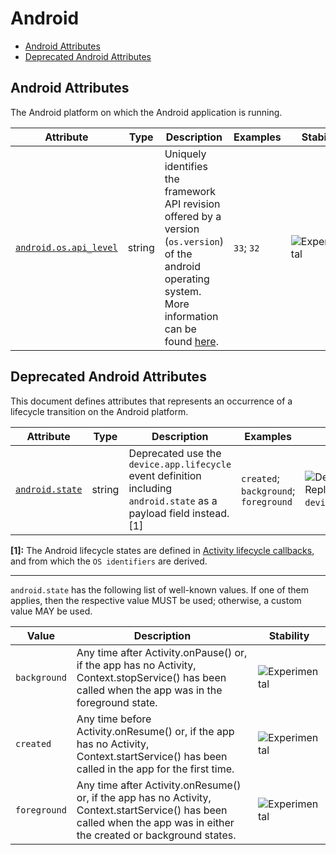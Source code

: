 <!--- Hugo front matter used to generate the website version of this page:
--->

<!-- NOTE: THIS FILE IS AUTOGENERATED. DO NOT EDIT BY HAND. -->
<!-- see templates/registry/markdown/attribute_namespace.md.j2 -->

# Android

- [Android Attributes](#android-attributes)
- [Deprecated Android Attributes](#deprecated-android-attributes)

## Android Attributes

The Android platform on which the Android application is running.

| Attribute | Type | Description | Examples | Stability |
|---|---|---|---|---|
| <a id="android-os-api-level" href="#android-os-api-level">`android.os.api_level`</a> | string | Uniquely identifies the framework API revision offered by a version (`os.version`) of the android operating system. More information can be found [here](https://developer.android.com/guide/topics/manifest/uses-sdk-element#ApiLevels). | `33`; `32` | ![Experimental](https://img.shields.io/badge/-experimental-blue) |

## Deprecated Android Attributes

This document defines attributes that represents an occurrence of a lifecycle transition on the Android platform.

| Attribute | Type | Description | Examples | Stability |
|---|---|---|---|---|
| <a id="android-state" href="#android-state">`android.state`</a> | string | Deprecated use the `device.app.lifecycle` event definition including `android.state` as a payload field instead. [1] | `created`; `background`; `foreground` | ![Deprecated](https://img.shields.io/badge/-deprecated-red)<br>Replaced by `device.app.lifecycle`. |

**[1]:** The Android lifecycle states are defined in [Activity lifecycle callbacks](https://developer.android.com/guide/components/activities/activity-lifecycle#lc), and from which the `OS identifiers` are derived.

---

`android.state` has the following list of well-known values. If one of them applies, then the respective value MUST be used; otherwise, a custom value MAY be used.

| Value  | Description | Stability |
|---|---|---|
| `background` | Any time after Activity.onPause() or, if the app has no Activity, Context.stopService() has been called when the app was in the foreground state. | ![Experimental](https://img.shields.io/badge/-experimental-blue) |
| `created` | Any time before Activity.onResume() or, if the app has no Activity, Context.startService() has been called in the app for the first time. | ![Experimental](https://img.shields.io/badge/-experimental-blue) |
| `foreground` | Any time after Activity.onResume() or, if the app has no Activity, Context.startService() has been called when the app was in either the created or background states. | ![Experimental](https://img.shields.io/badge/-experimental-blue) |
